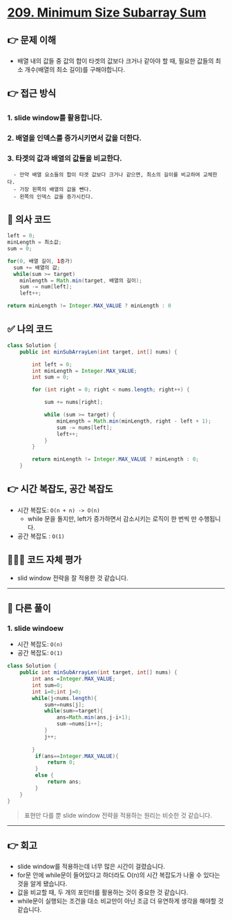# [209. Minimum Size Subarray Sum](https://leetcode.com/problems/minimum-size-subarray-sum/description/)
## 👉 문제 이해
- 배열 내의 값들 중 값의 합이 타겟의 값보다 크거나 같아야 할 때, 필요한 값들의 최소 개수(배열의 최소 길이)를 구해야합니다.
## 👉 접근 방식
### 1. slide window를 활용합니다.
### 2. 배열을 인덱스를 증가시키면서 값을 더한다.
### 3. 타겟의 값과 배열의 값들을 비교한다.
      - 만약 배열 요소들의 합이 타겟 값보다 크거나 같으면, 최소의 길이를 비교하여 교체한다.
      - 가장 왼쪽의 배열의 값을 뺀다.
      - 왼쪽의 인덱스 값을 증가시킨다.
      

## 📌 의사 코드
```java
left = 0;
minLength = 최소값;
sum = 0;

for(0, 배열 길이, 1증가)
  sum += 배열의 값;
  while(sum >= target)
    minlength = Math.min(target, 배열의 길이);
    sum -= num[left];
    left++;

return minLength != Integer.MAX_VALUE ? minLength : 0
```
## ✅ 나의 코드

```java
class Solution {
    public int minSubArrayLen(int target, int[] nums) {

        int left = 0;
        int minLength = Integer.MAX_VALUE;
        int sum = 0;

        for (int right = 0; right < nums.length; right++) {

            sum += nums[right];

            while (sum >= target) {
                minLength = Math.min(minLength, right - left + 1);
                sum -= nums[left];
                left++;
            }
        }

        return minLength != Integer.MAX_VALUE ? minLength : 0;
    }

```

## 👉 시간 복잡도, 공간 복잡도
- 시간 복잡도: `O(n + n) -> O(n)`
  - while 문을 돌지만, left가 증가하면서 감소시키는 로직이 한 번씩 만 수행됩니다.    
- 공간 복잡도 : `O(1)`

## 👩🏽‍💻 코드 자체 평가
- slid window 전략을 잘 적용한 것 같습니다.

---
## 📖 다른 풀이
### 1. slide windoew
- 시간 복잡도: `O(n)` 
- 공간 복잡도: `O(1)`
  
```java
class Solution {
    public int minSubArrayLen(int target, int[] nums) {
        int ans =Integer.MAX_VALUE;
        int sum=0;
        int i=0;int j=0;
        while(j<nums.length){
            sum+=nums[j];
            while(sum>=target){
                ans=Math.min(ans,j-i+1);
                sum-=nums[i++];
            }
            j++;
            
        }
         if(ans==Integer.MAX_VALUE){
             return 0;
         }
         else {
             return ans;
         }
    }
}
```
> 표현만 다를 뿐 slide window 전략을 적용하는 원리는 비슷한 것 같습니다.
---

## 👉 회고
- slide window를 적용하는데 너무 많은 시간이 걸렸습니다.
- for문 안에 while문이 들어있다고 하더라도 O(n)의 시간 복잡도가 나올 수 있다는 것을 알게 됐습니다. 
- 값을 비교할 때, 두 개의 포인터를 활용하는 것이 중요한 것 같습니다.
- while문이 실행되는 조건을 대소 비교만이 아닌 조금 더 유연하게 생각을 해야할 것 같습니다.
  ​​​
